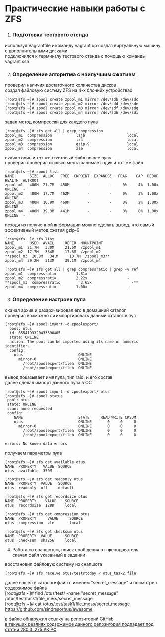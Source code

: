 # Практические навыки работы с ZFS  
  
1. ### Подготовка тестового стенда  
используя Vagrantfile и команду vagrant up создал виртуальную машину с дополнительными дисками  
подключился к терминалу тестового стенда с помощью команды vagrant ssh
  
2. ### Определение алгоритма с наилучшим сжатием  
проверил наличия достаточного количества дисков  
создал файловую систему ZFS на 4-х блочнйх устройствах  
  
    [root@zfs ~]# zpool create zpool_m1 mirror /dev/sdb /dev/sdc  
    [root@zfs ~]# zpool create zpool_m2 mirror /dev/sdd /dev/sde  
    [root@zfs ~]# zpool create zpool_m3 mirror /dev/sdf /dev/sdg  
    [root@zfs ~]# zpool create zpool_m4 mirror /dev/sdh /dev/sdi  
  
задал метод компрессии для каждого пула  
  
    [root@zfs ~]# zfs get all | grep compression  
    zpool_m1  compression           lzjb                   local  
    zpool_m2  compression           lz4                    local  
    zpool_m3  compression           gzip-9                 local  
    zpool_m4  compression           zle                    local  
  
скачал один и тот же текстовый файл во все пулы  
проверил проверил сколько места занимает один и тот же файл  
  
    [root@zfs ~]# zpool list  
    NAME       SIZE  ALLOC   FREE  CKPOINT  EXPANDSZ   FRAG    CAP  DEDUP    HEALTH  ALTROOT  
    zpool_m1   480M  21.7M   458M        -         -     0%     4%  1.00x    ONLINE  -  
    zpool_m2   480M  17.7M   462M        -         -     0%     3%  1.00x    ONLINE  -  
    zpool_m3   480M  10.9M   469M        -         -     0%     2%  1.00x    ONLINE  -  
    zpool_m4   480M  39.3M   441M        -         -     0%     8%  1.00x    ONLINE  -  
  
исходя из полученной информации можно сделать вывод, что самый эффективный метод сжатия gzip-9  
  
    [root@zfs ~]# zfs list  
    NAME       USED  AVAIL     REFER  MOUNTPOINT  
    zpool_m1  21.7M   330M     21.6M  /zpool_m1  
    zpool_m2  17.7M   334M     17.6M  /zpool_m2  
    **zpool_m3  10.8M   341M     10.7M  /zpool_m3**  
    zpool_m4  39.2M   313M     39.1M  /zpool_m4  
  
    [root@zfs ~]# zfs get all | grep compressratio | grep -v ref  
    zpool_m1  compressratio         1.81x                  -  
    zpool_m2  compressratio         2.22x                  -  
    **zpool_m3  compressratio         3.65x                  -**  
    zpool_m4  compressratio         1.00x                  -  
  
3. ### Определение настроек пула  
скачал архив и разархивировал его в домашний каталог  
проверил возможно ли импортировать данный каталог в пул  
  
    [root@zfs ~]# zpool import -d zpoolexport/  
      pool: otus  
      id: 6554193320433390805  
      state: ONLINE  
      action: The pool can be imported using its name or numeric identifier.  
      config:  
        otus                         ONLINE  
          mirror-0                   ONLINE  
            /root/zpoolexport/filea  ONLINE  
            /root/zpoolexport/fileb  ONLINE  
  
вывод показывает имя пула, тип raid, и его состав  
далее сделал импорт данного пула в ОС  
  
    [root@zfs ~]# zpool import -d zpoolexport/ otus  
    [root@zfs ~]# zpool status  
     pool: otus  
     state: ONLINE  
     scan: none requested  
     config:  
        NAME                         STATE     READ WRITE CKSUM  
        otus                         ONLINE       0     0     0  
          mirror-0                   ONLINE       0     0     0  
            /root/zpoolexport/filea  ONLINE       0     0     0  
            /root/zpoolexport/fileb  ONLINE       0     0     0  
  
    errors: No known data errors  
  
получаем параметры пула  
  
    [root@zfs ~]# zfs get available otus  
    NAME  PROPERTY   VALUE  SOURCE  
    otus  available  350M   -  
  
    [root@zfs ~]# zfs get readonly otus  
    NAME  PROPERTY  VALUE   SOURCE  
    otus  readonly  off     default  
  
    [root@zfs ~]# zfs get recordsize otus  
    NAME  PROPERTY    VALUE    SOURCE  
    otus  recordsize  128K     local  
  
    [root@zfs ~]# zfs get compression otus  
    NAME  PROPERTY     VALUE     SOURCE  
    otus  compression  zle       local  
  
    [root@zfs ~]# zfs get checksum otus  
    NAME  PROPERTY  VALUE      SOURCE  
    otus  checksum  sha256     local  
  
4. Работа со снапшотом, поиск сообщения от преподавателя  
скачал файл указанный в задании  
  
восстановил файловую систему из снапшота  
  
    [root@zfs ~]# zfs receive otus/test@today < otus_task2.file  
  
далее нашел в каталоге файл с именем "secret_message" и посмотрел содержимое файла  
    [root@zfs ~]# find /otus/test/ -name "secret_message"  
    /otus/test/task1/file_mess/secret_message  
    [root@zfs ~]# cat /otus/test/task1/file_mess/secret_message  
    https://github.com/sindresorhus/awesome  
  
в файле обнаружил ссылку на репозиторий GitHub  
[в текущих реалиях содержимое данного репозитория подпадает под статьи 280.3, 275 УК РФ](https://ria.ru/20220322/pomosch-1779389662.html)
